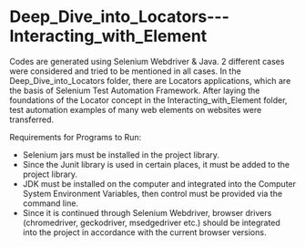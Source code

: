 # Deep_Dive_into_Locators---Interacting_with_Element

Codes are generated using Selenium Webdriver & Java.
2 different cases were considered and tried to be mentioned in all cases.
In the Deep_Dive_into_Locators folder, there are Locators applications, which are the basis of Selenium Test Automation Framework.
After laying the foundations of the Locator concept in the Interacting_with_Element folder, test automation examples of many web elements on websites were transferred.
 
 Requirements for Programs to Run:
 - Selenium jars must be installed in the project library.
 - Since the Junit library is used in certain places, it must be added to the project library.
 - JDK must be installed on the computer and integrated into the Computer System Environment Variables, then control must be provided via the command line.
 - Since it is continued through Selenium Webdriver, browser drivers (chromedriver, geckodriver, msedgedriver etc.) should be integrated into the project in accordance with the current browser versions.





